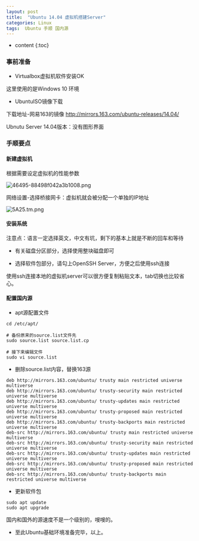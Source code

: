 ```yaml
---
layout: post
title:  "Ubuntu 14.04 虚拟机搭建Server"
categories: Linux
tags:  Ubuntu 手顺 国内源
---
```


* content
{:toc}





### 事前准备

- Virtualbox虚拟机软件安装OK

这里使用的是Windows 10 环境

- UbuntuISO镜像下载

下载地址-网易163的镜像
http://mirrors.163.com/ubuntu-releases/14.04/

Ubnutu Server 14.04版本：没有图形界面

### 手顺要点

#### 新建虚拟机
根据需要设定虚拟机的性能参数

![46495-88498f042a3b1008.png](https://ooo.0o0.ooo/2016/10/09/57fa0324b19e6.png)

网络设置-选择桥接网卡：虚拟机就会被分配一个单独的IP地址

![5A25.tm.png](https://ooo.0o0.ooo/2016/10/09/57fa03a5b39c2.png)

#### 安装系统

注意点：语言一定选择英文，中文有坑，剩下的基本上就是不断的回车和等待

- 有关磁盘分区部分，选择使用整块磁盘即可

- 选择软件包部分，请勾上OpenSSH Server，方便之后使用ssh连接

使用ssh连接本地的虚拟机server可以很方便复制粘贴文本，tab切换也比较省心。

#### 配置国内源

- apt源配置文件

```
cd /etc/apt/

# 备份原来的source.list文件先
sudo source.list source.list.cp

# 接下来编辑文件
sudo vi source.list
```

- 删除source.list内容，替换163源

```
deb http://mirrors.163.com/ubuntu/ trusty main restricted universe multiverse
deb http://mirrors.163.com/ubuntu/ trusty-security main restricted universe multiverse
deb http://mirrors.163.com/ubuntu/ trusty-updates main restricted universe multiverse
deb http://mirrors.163.com/ubuntu/ trusty-proposed main restricted universe multiverse
deb http://mirrors.163.com/ubuntu/ trusty-backports main restricted universe multiverse
deb-src http://mirrors.163.com/ubuntu/ trusty main restricted universe multiverse
deb-src http://mirrors.163.com/ubuntu/ trusty-security main restricted universe multiverse
deb-src http://mirrors.163.com/ubuntu/ trusty-updates main restricted universe multiverse
deb-src http://mirrors.163.com/ubuntu/ trusty-proposed main restricted universe multiverse
deb-src http://mirrors.163.com/ubuntu/ trusty-backports main restricted universe multiverse
```

- 更新软件包

```
sudo apt update
sudo apt upgrade
```

国内和国外的源速度不是一个级别的，嗖嗖的。

- 至此Ubuntu基础环境准备完毕，以上。
